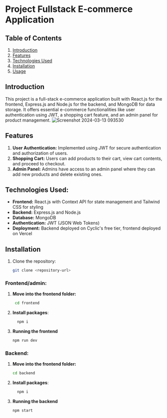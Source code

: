 # Project  Fullstack E-commerce Application



## Table of Contents

1. [Introduction](#introduction)
2. [Features](#features)
3. [Technologies Used](#technologies-used)
4. [Installation](#installation)
5. [Usage](#usage)



## Introduction
This project is a full-stack e-commerce application built with React.js for the frontend, Express.js and Node.js for the backend, and MongoDB for data storage. It offers essential e-commerce functionalities like user authentication using JWT, a shopping cart feature, and an admin panel for product management.
![Screenshot 2024-03-13 093530](https://github.com/Sai-Manikanta-Andey/FullstackEcommerce/assets/87435743/5441a4dc-5281-4ef2-b71d-8e0db7457d29)


## Features
1. **User Authentication:** Implemented using JWT for secure authentication and authorization of users.
2. **Shopping Cart:** Users can add products to their cart, view cart contents, and proceed to checkout.
3. **Admin Panel:** Admins have access to an admin panel where they can add new products and delete existing ones.
   
## Technologies Used:
- **Frontend:** React.js with Context API for state management and Tailwind CSS for styling
- **Backend:** Express.js and Node.js
- **Database:** MongoDB
- **Authentication:** JWT (JSON Web Tokens)
- **Deployment:** Backend deployed on Cyclic's free tier, frontend deployed on Vercel


## Installation

1. Clone the repository:
   ```bash
   git clone <repository-url>

### Frontend/admin:

1. **Move into the frontend folder:**
   ```bash
    cd frontend
2. **Install packages**:
   ```bash
     npm i
3. **Running the frontend**
   ```bash
   npm run dev

### Backend:

1. **Move into the frontend folder:**
   ```bash
   cd backend
2. **Install packages**:
   ```bash
     npm i   
3. **Running the backend**
   ```bash
   npm start
